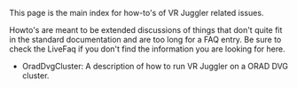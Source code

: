 This page is the main index for how-to's of VR Juggler related issues.

Howto's are meant to be extended discussions of things that don't quite fit in the standard documentation and are too long for a FAQ entry.  Be sure to check the LiveFaq if you don't find the information you are looking for here.

  * OradDvgCluster: A description of how to run VR Juggler on a ORAD DVG cluster.